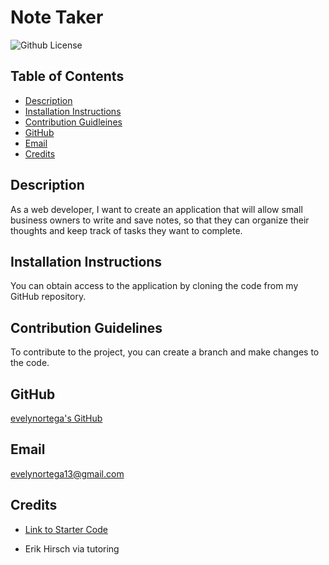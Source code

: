 # Note Taker
![Github License](https://img.shields.io/badge/LICENSE-none-lightblue)

## Table of Contents
* [Description](#description)
* [Installation Instructions](#installation)
* [Contribution Guidleines](#contribution)
* [GitHub](#github)
* [Email](#email)
* [Credits](#credits)

<h2 id="description">Description</h2>
As a web developer, I want to create an application that will allow small business owners to write and save notes, so that they can organize their thoughts and keep track of tasks they want to complete.

<h2 id="installation">Installation Instructions</h2>
You can obtain access to the application by cloning the code from my GitHub repository.

<h2 id="contribution">Contribution Guidelines</h2>
To contribute to the project, you can create a branch and make changes to the code. 

## GitHub
[evelynortega's GitHub](https://github.com/evelynortega)


## Email
<a href="mailto:evelynortega13@gmail.com">evelynortega13@gmail.com</a>

## Credits

- [Link to Starter Code](https://github.com/coding-boot-camp/miniature-eureka)

- Erik Hirsch via tutoring 